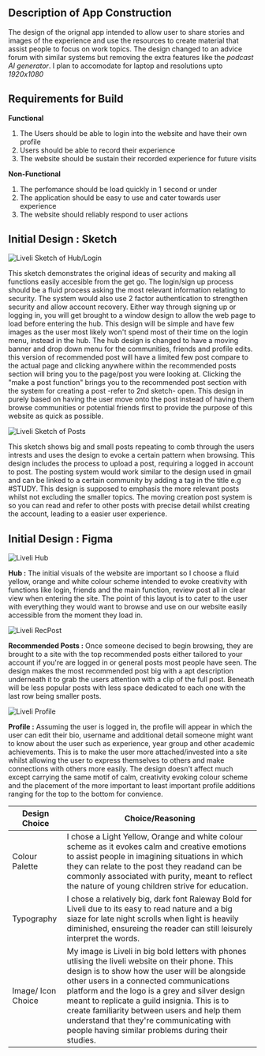 ## Description of App Construction
The design of the orignal app intended to allow user to share stories and images of the experience and use the resources to create material that assist people to focus on work topics. The design changed to an advice forum with similar systems but removing the extra features like the *podcast AI generator*. I plan to accomodate for laptop and resolutions upto *1920x1080*

## Requirements for Build
**Functional**
1. The Users should be able to login into the website and have their own profile
2. Users should be able to record their experience 
3. The website should be sustain their recorded experience for future visits

**Non-Functional**
1. The perfomance should be load quickly in 1 second or under
2. The application should be easy to use and cater towards user experience
3. The website should reliably respond to user actions    


## Initial Design : Sketch

![Liveli Sketch of Hub/Login](liveli_sketch1.jpeg "Liveli Sketch of Hub/Login")

This sketch demonstrates the original ideas of security and making all functions easily accesible from the get go. The login/sign up process should be a fluid process asking the most relevant information relating to security. The system would also use 2 factor authentication to strengthen security and allow account recovery. Either way through signing up or logging in, you will get brought to a window design to allow the web page to load before entering the hub. This design will be simple and have few images as the user most likely won't spend most of their time on the login menu, instead in the hub. The hub design is changed to have a moving banner and drop down menu for the communities, friends and profile edits. this version of recommended post will have a limited few post compare to the actual page and clicking anywhere within the recommended posts section will bring you to the page/post you were looking at. Clicking the "make a post function" brings you to the recommended post section with the system for creating a post -refer to 2nd sketch- open. This design in purely based on having the user move onto the post instead of having them browse communities or potential friends first to provide the purpose of this website as quick as possible. 


![Liveli Sketch of Posts](liveli_sketch2.jpeg "Liveli Sketch of posts")

This sketch shows big and small posts repeating to comb through the users intrests and uses the design to evoke a certain pattern when browsing. This design includes the process to upload a post, requiring a logged in account to post. The posting system would work similar to the design used in gmail and can be linked to a certain community by adding a tag in the title e.g #STUDY. This design is supposed to emphasis the more relevant posts whilst not excluding the smaller topics. The moving creation post system is so you can read and refer to other posts with precise detail whilst creating the account, leading to a easier user experience.

## Initial Design : Figma

![Liveli Hub](liveli_hub.png "Liveli Hub")

**Hub :**
The initial visuals of the website are important so I choose a fluid yellow, orange and white colour scheme intended to evoke creativity with functions like login, friends and the main function, review post all in clear view when entering the site. The point of this layout is to cater to the user with everything they would want to browse and use on our website easily accessible from the moment they load in.


![Liveli RecPost](liveli_reccommendedposts.png "Liveli RecPost")

**Recommended Posts :**
Once someone decised to begin browsing, they are brought to a site with the top recommended posts either tailored to your account if you're are logged in or general posts most people have seen. The design makes the most recommended post big with a apt description underneath it to grab the users attention with a clip of the full post. Beneath will be less popular posts with less space dedicated to each one with the last row being smaller posts. 

![Liveli Profile](Liveli_Login.png "Liveli Profile")

**Profile :**
Assuming the user is logged in, the profile will appear in which the user can edit their bio, username and additional detail someone might want to know about the user such as experience, year group and other academic achievements. This is to make the user more attached/invested into a site whilst allowing the user to express themselves to others and make connections with others more easily. The design doesn't affect much except carrying the same motif of calm, creativity evoking colour scheme and the placement of the more important to least important profile additions ranging for the top to the bottom for convience.

| Design Choice | Choice/Reasoning |
|---------------|------------------|
|Colour Palette| I chose a Light Yellow, Orange and white colour scheme as it evokes calm and creative emotions to assist people in imagining situations in which they can relate to the post they readand can be commonly associated with purity, meant to reflect the nature of young children strive for education.
| Typography | I chose a relatively big, dark font Raleway Bold for Liveli due to its easy to read nature and a big siaze for late night scrolls when light is heavily diminished, ensureing the reader can still leisurely interpret the words. 
| Image/ Icon Choice | My image is Liveli in big bold letters with phones utlising the liveli website on their phone. This design is to show how the user will be alongside other users in a connected communications platform and the logo is a grey and silver design meant to replicate a guild insignia. This is to create familiarity between users and help them understand that they're communicating with people having similar problems during their studies.